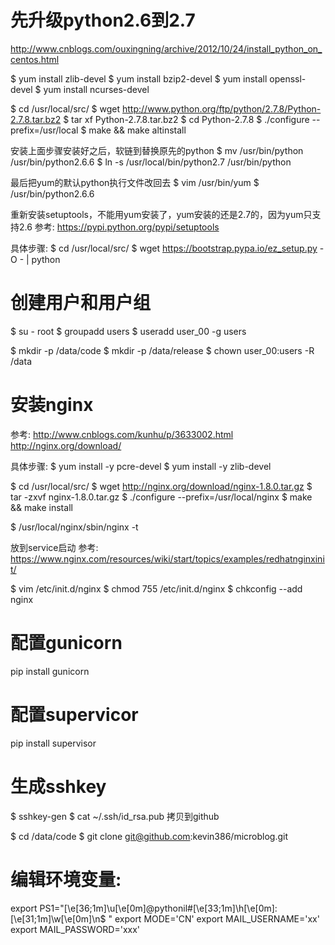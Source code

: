 # 先升级python2.6到2.7
http://www.cnblogs.com/ouxingning/archive/2012/10/24/install_python_on_centos.html

$ yum install zlib-devel
$ yum install bzip2-devel
$ yum install openssl-devel
$ yum install ncurses-devel

$ cd /usr/local/src/
$ wget http://www.python.org/ftp/python/2.7.8/Python-2.7.8.tar.bz2
$ tar xf Python-2.7.8.tar.bz2
$ cd Python-2.7.8
$ ./configure --prefix=/usr/local
$ make && make altinstall

安装上面步骤安装好之后，软链到替换原先的python
$ mv /usr/bin/python /usr/bin/python2.6.6
$ ln -s /usr/local/bin/python2.7 /usr/bin/python

最后把yum的默认python执行文件改回去
$ vim /usr/bin/yum
$ /usr/bin/python2.6.6

重新安装setuptools，不能用yum安装了，yum安装的还是2.7的，因为yum只支持2.6
参考: https://pypi.python.org/pypi/setuptools

具体步骤:
$ cd /usr/local/src/
$ wget https://bootstrap.pypa.io/ez_setup.py -O - | python

# 创建用户和用户组
$ su - root
$ groupadd users
$ useradd user_00 -g users

$ mkdir -p /data/code
$ mkdir -p /data/release
$ chown user_00:users -R /data

# 安装nginx
参考:
http://www.cnblogs.com/kunhu/p/3633002.html
http://nginx.org/download/

具体步骤:
$ yum install -y pcre-devel
$ yum install -y zlib-devel

$ cd /usr/local/src/
$ wget http://nginx.org/download/nginx-1.8.0.tar.gz
$ tar -zxvf nginx-1.8.0.tar.gz
$ ./configure --prefix=/usr/local/nginx
$ make && make install

$ /usr/local/nginx/sbin/nginx -t

放到service启动
参考:
https://www.nginx.com/resources/wiki/start/topics/examples/redhatnginxinit/

$ vim /etc/init.d/nginx
$ chmod 755 /etc/init.d/nginx
$ chkconfig --add nginx

# 配置gunicorn
pip install gunicorn

# 配置supervicor
pip install supervisor

# 生成sshkey
$ sshkey-gen
$ cat ~/.ssh/id_rsa.pub
拷贝到github

$ cd /data/code
$ git clone git@github.com:kevin386/microblog.git

# 编辑环境变量:
export PS1="\[\e[36;1m\]\u\[\e[0m\]@pythonil#\[\e[33;1m\]\h\[\e[0m\]:\[\e[31;1m\]\w\[\e[0m\]\n\$ "
export MODE='CN'
export MAIL_USERNAME='xx'
export MAIL_PASSWORD='xxx'

